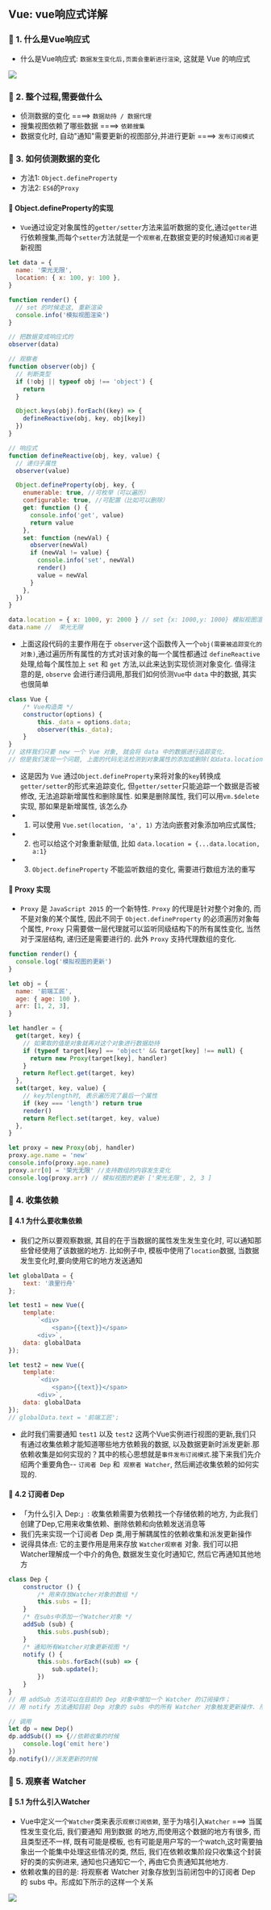 ## Vue: vue响应式详解

### 🚀 1. 什么是Vue响应式
- 什么是Vue响应式: `数据发生变化后,页面会重新进行渲染`, 这就是 Vue 的响应式
<img src="../../images/vue/reactive.png">


### 🚀 2. 整个过程,需要做什么
- 侦测数据的变化  ====> `数据劫持 / 数据代理`
- 搜集视图依赖了哪些数据 ====> `依赖搜集`
- 数据变化时, 自动"通知"需要更新的视图部分,并进行更新 ====> `发布订阅模式`


### 🚀 3. 如何侦测数据的变化
- 方法1: `Object.defineProperty`
- 方法2: `ES6`的`Proxy`

#### 💛 Object.defineProperty的实现
- `Vue`通过设定对象属性的`getter/setter`方法来监听数据的变化,通过`getter`进行依赖搜集,而每个`setter`方法就是一个`观察者`,在数据变更的时候通知`订阅者`更新视图
```js
let data = {
  name: '荣光无限',
  location: { x: 100, y: 100 },
}

function render() {
  // set 的时候走这, 重新渲染
  console.info('模拟视图渲染')
}

// 把数据变成响应式的
observer(data)

// 观察者
function observer(obj) {
  // 判断类型
  if (!obj || typeof obj !== 'object') {
    return
  }

  Object.keys(obj).forEach((key) => {
    defineReactive(obj, key, obj[key])
  })
}

// 响应式
function defineReactive(obj, key, value) {
  // 递归子属性
  observer(value)

  Object.defineProperty(obj, key, {
    enumerable: true, //可枚举（可以遍历）
    configurable: true, //可配置（比如可以删除）
    get: function () {
      console.info('get', value)
      return value
    },
    set: function (newVal) {
      observer(newVal)
      if (newVal != value) {
        console.info('set', newVal)
        render()
        value = newVal
      }
    },
  })
}

data.location = { x: 1000, y: 2000 } // set {x: 1000,y: 1000} 模拟视图渲染
data.name //  荣光无限
```
- 上面这段代码的主要作用在于 `observer`这个函数传入一个`obj(需要被追踪变化的对象)`,通过遍历所有属性的方式对该对象的每一个属性都通过 `defineReactive` 处理,给每个属性加上 `set` 和 `get` 方法,以此来达到实现侦测对象变化. 值得注意的是, `observe` 会进行递归调用,那我们如何侦测`Vue`中 `data` 中的数据, 其实也很简单
```js
class Vue {
    /* Vue构造类 */
    constructor(options) {
        this._data = options.data;
        observer(this._data);
    }
}
// 这样我们只要 new 一个 Vue 对象, 就会将 data 中的数据进行追踪变化. 
// 但是我们发现一个问题, 上面的代码无法检测到对象属性的添加或删除(如data.location.a=1,增加一个a属性)
```
- 这是因为 `Vue` 通过`Object.defineProperty`来将对象的`key`转换成`getter/setter`的形式来追踪变化, 但`getter/setter`只能追踪一个数据是否被修改, 无法追踪新增属性和删除属性. 如果是删除属性, 我们可以用`vm.$delete`实现, 那如果是新增属性, 该怎么办
- 1. 可以使用 `Vue.set(location, 'a', 1)` 方法向嵌套对象添加响应式属性;
- 2. 也可以给这个对象重新赋值, 比如 `data.location = {...data.location, a:1}`
- 3. `Object.defineProperty` 不能监听数组的变化, 需要进行数组方法的重写


#### 💛 Proxy 实现
- `Proxy` 是 `JavaScript 2015` 的一个新特性. `Proxy` 的代理是针对整个对象的, 而不是对象的某个属性, 因此不同于 `Object.defineProperty` 的必须遍历对象每个属性, `Proxy` 只需要做一层代理就可以监听同级结构下的所有属性变化, 当然对于深层结构, 递归还是需要进行的. 此外 `Proxy` 支持代理数组的变化. 
```js
function render() {
  console.log('模拟视图的更新')
}

let obj = {
  name: '前端工匠',
  age: { age: 100 },
  arr: [1, 2, 3],
}

let handler = {
  get(target, key) {
    // 如果取的值是对象就再对这个对象进行数据劫持
    if (typeof target[key] == 'object' && target[key] !== null) {
      return new Proxy(target[key], handler)
    }
    return Reflect.get(target, key)
  },
  set(target, key, value) {
    // key为length时, 表示遍历完了最后一个属性
    if (key === 'length') return true
    render()
    return Reflect.set(target, key, value)
  },
}

let proxy = new Proxy(obj, handler)
proxy.age.name = 'new'
console.info(proxy.age.name)
proxy.arr[0] = '荣光无限' //支持数组的内容发生变化
console.log(proxy.arr) // 模拟视图的更新 ['荣光无限', 2, 3 ]
```

### 🚀 4. 收集依赖

#### 💛 4.1 为什么要收集依赖
- 我们之所以要观察数据, 其目的在于当数据的属性发生发生变化时, 可以通知那些曾经使用了该数据的地方. 比如例子中, 模板中使用了`location`数据, 当数据发生变化时,要向使用它的地方发送通知
```js
let globalData = {
    text: '浪里行舟'
};

let test1 = new Vue({
    template:
        `<div>
            <span>{{text}}</span> 
        <div>`,
    data: globalData
});

let test2 = new Vue({
    template:
        `<div>
            <span>{{text}}</span> 
        <div>`,
    data: globalData
});
// globalData.text = '前端工匠';

```
- 此时我们需要通知 `test1` 以及 `test2` 这两个Vue实例进行视图的更新,我们只有通过收集依赖才能知道哪些地方依赖我的数据, 以及数据更新时派发更新.那依赖收集是如何实现的？其中的核心思想就是`事件发布订阅模式`.接下来我们先介绍两个重要角色-- `订阅者 Dep` 和` 观察者 Watcher`, 然后阐述收集依赖的如何实现的.

#### 💛 4.2 订阅者 Dep
- 「为什么引入 Dep:」: 收集依赖需要为依赖找一个存储依赖的地方, 为此我们创建了Dep,它用来收集依赖、删除依赖和向依赖发送消息等
- 我们先来实现一个订阅者 Dep 类,用于解耦属性的依赖收集和派发更新操作
- 说得具体点: 它的主要作用是用来存放 `Watcher观察者` 对象. 我们可以把Watcher理解成一个中介的角色, 数据发生变化时通知它, 然后它再通知其他地方
```js
class Dep {
    constructor () {
        /* 用来存放Watcher对象的数组 */
        this.subs = [];
    }
    /* 在subs中添加一个Watcher对象 */
    addSub (sub) {
        this.subs.push(sub);
    }
    /* 通知所有Watcher对象更新视图 */
    notify () {
        this.subs.forEach((sub) => {
            sub.update();
        })
    }
}
// 用 addSub 方法可以在目前的 Dep 对象中增加一个 Watcher 的订阅操作；
// 用 notify 方法通知目前 Dep 对象的 subs 中的所有 Watcher 对象触发更新操作. 所以当需要依赖收集的时候调用 addSub, 当需要派发更新的时候调用 notify.

// 调用
let dp = new Dep()
dp.addSub(() => {//依赖收集的时候
    console.log('emit here')
})
dp.notify()//派发更新的时候

```


### 🚀 5. 观察者 Watcher

#### 💛 5.1 为什么引入Watcher
- Vue中定义一个`Watcher`类来表示`观察订阅依赖`, 至于为啥引入`Watcher` ===> 当属性发生变化后, 我们要通知 用到数据 的地方,而使用这个数据的地方有很多, 而且类型还不一样, 既有可能是模板, 也有可能是用户写的一个watch,这时需要抽象出一个能集中处理这些情况的类, 然后, 我们在依赖收集阶段只收集这个封装好的类的实例进来, 通知也只通知它一个, 再由它负责通知其他地方.
- 依赖收集的目的是: 将观察者 Watcher 对象存放到当前闭包中的订阅者 Dep 的 subs 中。形成如下所示的这样一个关系
<img src="../../images/vue/wather.png">